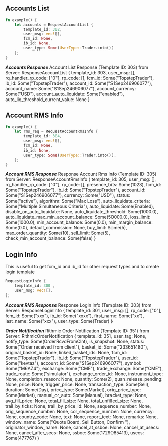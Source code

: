 
## Accounts List
```rust
fn example() {
    let accounts = RequestAccountList {
        template_id: 302,
        user_msg: vec![],
        fcm_id: None,
        ib_id: None,
        user_type: Some(UserType::Trader.into())
    };
}
``` 
***Accounts Response***
Account List Response (Template ID: 303) from Server: ResponseAccountList { template_id: 303, user_msg: [], rq_handler_rp_code: ["0"], rp_code: [], fcm_id: Some("TopstepTrader"), ib_id: Some("TopstepTrader"), account_id: Some("S1Sep246906077"), account_name: Some("S1Sep246906077"), account_currency: Some("USD"), account_auto_liquidate: Some("enabled"), auto_liq_threshold_current_value: None }

## Account RMS Info
```rust
fn example() {
    let rms_req = RequestAccountRmsInfo {
        template_id: 304,
        user_msg: vec![],
        fcm_id: None,
        ib_id: None,
        user_type: Some(UserType::Trader.into()),
    };
}
```
***Account RMS Response***
Response Account Rms Info (Template ID: 305) from Server: ResponseAccountRmsInfo { template_id: 305, user_msg: [], rq_handler_rp_code: ["0"], 
rp_code: [], presence_bits: Some(1023), fcm_id: Some("TopstepTrader"), ib_id: Some("TopstepTrader"), account_id: Some("S1Sep246906077"), 
currency: Some("USD"), status: Some("active"), algorithm: Some("Max Loss"), auto_liquidate_criteria: Some("Multiple Simultaneous Criteria"), 
auto_liquidate: Some(Enabled), disable_on_auto_liquidate: None, auto_liquidate_threshold: Some(1000.0), auto_liquidate_max_min_account_balance: 
Some(50000.0), loss_limit: Some(1000.0), min_account_balance: Some(0.0), min_margin_balance: Some(0.0), default_commission: None, 
buy_limit: Some(5), max_order_quantity: Some(10), sell_limit: Some(5), check_min_account_balance: Some(false) }

## Login Info 
This is useful to get fcm_id and ib_id for other request types and to create login template
```rust
RequestLoginInfo {
    template_id: 300 ,
    user_msg: vec![],
};
```
***Account RMS Response***
Response Login Info (Template ID: 303) from Server: ResponseLoginInfo { template_id: 301, user_msg: [], rp_code: ["0"], fcm_id: Some("xxx"), ib_id: Some("xxxx"), 
first_name: Some("xx"), last_name: Some("xxx"), user_type: Some(Trader) }

    
    
***Order Notification***
Rithmic Order Notification (Template ID: 351) from Server: RithmicOrderNotification { template_id: 351, user_tag: None, notify_type: Some(OrderRcvdFromClnt), 
is_snapshot: None, status: Some("Order received from client"), basket_id: Some("233651480"), original_basket_id: None, linked_basket_ids: None, 
fcm_id: Some("TopstepTrader"), ib_id: Some("TopstepTrader"), user_id: Some("kevtaz"), account_id: Some("S1Sep246906077"), symbol: Some("M6AZ4"), 
exchange: Some("CME"), trade_exchange: Some("CME"), trade_route: Some("simulator"), exchange_order_id: None, instrument_type: None, 
completion_reason: None, quantity: Some(2), quan_release_pending: None, price: None, trigger_price: None, transaction_type: Some(Sell), 
duration: Some(Day), price_type: Some(Market), orig_price_type: Some(Market), manual_or_auto: Some(Manual), bracket_type: None, 
avg_fill_price: None, total_fill_size: None, total_unfilled_size: None, trail_by_ticks: None, trail_by_price_id: None, sequence_number: None, 
orig_sequence_number: None, cor_sequence_number: None, currency: None, country_code: None, text: None, report_text: None, remarks: None, 
window_name: Some("Quote Board, Sell Button, Confirm "), originator_window_name: None, cancel_at_ssboe: None, cancel_at_usecs: None, cancel_after_secs: None, 
ssboe: Some(1729085413), usecs: Some(477767) }



